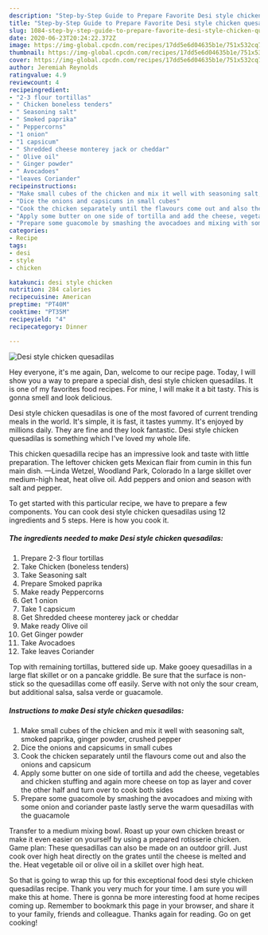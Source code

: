 ```yaml
---
description: "Step-by-Step Guide to Prepare Favorite Desi style chicken quesadilas"
title: "Step-by-Step Guide to Prepare Favorite Desi style chicken quesadilas"
slug: 1084-step-by-step-guide-to-prepare-favorite-desi-style-chicken-quesadilas
date: 2020-06-23T20:24:22.372Z
image: https://img-global.cpcdn.com/recipes/17dd5e6d04635b1e/751x532cq70/desi-style-chicken-quesadilas-recipe-main-photo.jpg
thumbnail: https://img-global.cpcdn.com/recipes/17dd5e6d04635b1e/751x532cq70/desi-style-chicken-quesadilas-recipe-main-photo.jpg
cover: https://img-global.cpcdn.com/recipes/17dd5e6d04635b1e/751x532cq70/desi-style-chicken-quesadilas-recipe-main-photo.jpg
author: Jeremiah Reynolds
ratingvalue: 4.9
reviewcount: 4
recipeingredient:
- "2-3 flour tortillas"
- " Chicken boneless tenders"
- " Seasoning salt"
- " Smoked paprika"
- " Peppercorns"
- "1 onion"
- "1 capsicum"
- " Shredded cheese monterey jack or cheddar"
- " Olive oil"
- " Ginger powder"
- " Avocadoes"
- "leaves Coriander"
recipeinstructions:
- "Make small cubes of the chicken and mix it well with seasoning salt, smoked paprika, ginger powder, crushed pepper"
- "Dice the onions and capsicums in small cubes"
- "Cook the chicken separately until the flavours come out and also the onions and capsicum"
- "Apply some butter on one side of tortilla and add the cheese, vegetables and chicken stuffing and again more cheese on top as layer and cover the other half and turn over to cook both sides"
- "Prepare some guacomole by smashing the avocadoes and mixing with some onion and coriander paste lastly serve the warm quesadillas with the guacamole"
categories:
- Recipe
tags:
- desi
- style
- chicken

katakunci: desi style chicken 
nutrition: 284 calories
recipecuisine: American
preptime: "PT40M"
cooktime: "PT35M"
recipeyield: "4"
recipecategory: Dinner

---
```



![Desi style chicken quesadilas](https://img-global.cpcdn.com/recipes/17dd5e6d04635b1e/751x532cq70/desi-style-chicken-quesadilas-recipe-main-photo.jpg)

Hey everyone, it's me again, Dan, welcome to our recipe page. Today, I will show you a way to prepare a special dish, desi style chicken quesadilas. It is one of my favorites food recipes. For mine, I will make it a bit tasty. This is gonna smell and look delicious.

Desi style chicken quesadilas is one of the most favored of current trending meals in the world. It's simple, it is fast, it tastes yummy. It's enjoyed by millions daily. They are fine and they look fantastic. Desi style chicken quesadilas is something which I've loved my whole life.

This chicken quesadilla recipe has an impressive look and taste with little preparation. The leftover chicken gets Mexican flair from cumin in this fun main dish. —Linda Wetzel, Woodland Park, Colorado In a large skillet over medium-high heat, heat olive oil. Add peppers and onion and season with salt and pepper.


To get started with this particular recipe, we have to prepare a few components. You can cook desi style chicken quesadilas using 12 ingredients and 5 steps. Here is how you cook it.

<!--inarticleads1-->

##### The ingredients needed to make Desi style chicken quesadilas:

1. Prepare 2-3 flour tortillas
1. Take  Chicken (boneless tenders)
1. Take  Seasoning salt
1. Prepare  Smoked paprika
1. Make ready  Peppercorns
1. Get 1 onion
1. Take 1 capsicum
1. Get  Shredded cheese monterey jack or cheddar
1. Make ready  Olive oil
1. Get  Ginger powder
1. Take  Avocadoes
1. Take leaves Coriander


Top with remaining tortillas, buttered side up. Make gooey quesadillas in a large flat skillet or on a pancake griddle. Be sure that the surface is non-stick so the quesadillas come off easily. Serve with not only the sour cream, but additional salsa, salsa verde or guacamole. 

<!--inarticleads2-->

##### Instructions to make Desi style chicken quesadilas:

1. Make small cubes of the chicken and mix it well with seasoning salt, smoked paprika, ginger powder, crushed pepper
1. Dice the onions and capsicums in small cubes
1. Cook the chicken separately until the flavours come out and also the onions and capsicum
1. Apply some butter on one side of tortilla and add the cheese, vegetables and chicken stuffing and again more cheese on top as layer and cover the other half and turn over to cook both sides
1. Prepare some guacomole by smashing the avocadoes and mixing with some onion and coriander paste lastly serve the warm quesadillas with the guacamole


Transfer to a medium mixing bowl. Roast up your own chicken breast or make it even easier on yourself by using a prepared rotisserie chicken. Game plan: These quesadillas can also be made on an outdoor grill. Just cook over high heat directly on the grates until the cheese is melted and the. Heat vegetable oil or olive oil in a skillet over high heat. 

So that is going to wrap this up for this exceptional food desi style chicken quesadilas recipe. Thank you very much for your time. I am sure you will make this at home. There is gonna be more interesting food at home recipes coming up. Remember to bookmark this page in your browser, and share it to your family, friends and colleague. Thanks again for reading. Go on get cooking!
